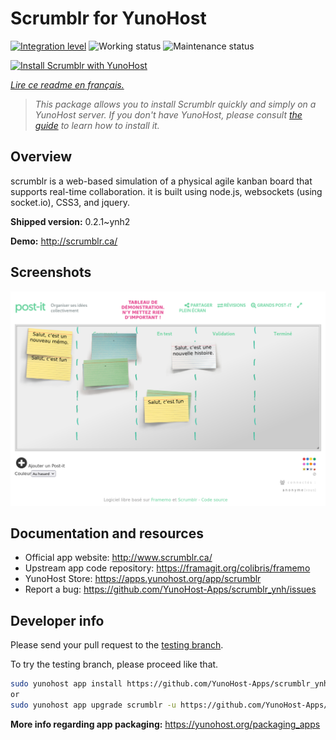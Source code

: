 <!--
N.B.: This README was automatically generated by https://github.com/YunoHost/apps/tree/master/tools/README-generator
It shall NOT be edited by hand.
-->

# Scrumblr for YunoHost

[![Integration level](https://dash.yunohost.org/integration/scrumblr.svg)](https://dash.yunohost.org/appci/app/scrumblr) ![Working status](https://ci-apps.yunohost.org/ci/badges/scrumblr.status.svg) ![Maintenance status](https://ci-apps.yunohost.org/ci/badges/scrumblr.maintain.svg)

[![Install Scrumblr with YunoHost](https://install-app.yunohost.org/install-with-yunohost.svg)](https://install-app.yunohost.org/?app=scrumblr)

*[Lire ce readme en français.](./README_fr.md)*

> *This package allows you to install Scrumblr quickly and simply on a YunoHost server.
If you don't have YunoHost, please consult [the guide](https://yunohost.org/#/install) to learn how to install it.*

## Overview

scrumblr is a web-based simulation of a physical agile kanban board that supports real-time collaboration. it is built using node.js, websockets (using socket.io), CSS3, and jquery. 

**Shipped version:** 0.2.1~ynh2

**Demo:** http://scrumblr.ca/

## Screenshots

![Screenshot of Scrumblr](./doc/screenshots/post-it_demo.png)

## Documentation and resources

* Official app website: <http://www.scrumblr.ca/>
* Upstream app code repository: <https://framagit.org/colibris/framemo>
* YunoHost Store: <https://apps.yunohost.org/app/scrumblr>
* Report a bug: <https://github.com/YunoHost-Apps/scrumblr_ynh/issues>

## Developer info

Please send your pull request to the [testing branch](https://github.com/YunoHost-Apps/scrumblr_ynh/tree/testing).

To try the testing branch, please proceed like that.

``` bash
sudo yunohost app install https://github.com/YunoHost-Apps/scrumblr_ynh/tree/testing --debug
or
sudo yunohost app upgrade scrumblr -u https://github.com/YunoHost-Apps/scrumblr_ynh/tree/testing --debug
```

**More info regarding app packaging:** <https://yunohost.org/packaging_apps>
